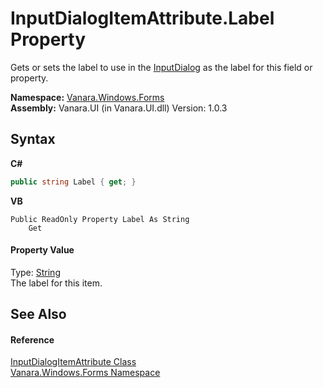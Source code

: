 # InputDialogItemAttribute.Label Property 
 

Gets or sets the label to use in the <a href="6b02dff9-07d8-7a01-6c94-348f4256b77b">InputDialog</a> as the label for this field or property.

**Namespace:**&nbsp;<a href="c580cf52-4028-70db-28d0-f9b1abc03861">Vanara.Windows.Forms</a><br />**Assembly:**&nbsp;Vanara.UI (in Vanara.UI.dll) Version: 1.0.3

## Syntax

**C#**<br />
``` C#
public string Label { get; }
```

**VB**<br />
``` VB
Public ReadOnly Property Label As String
	Get
```


#### Property Value
Type: <a href="http://msdn2.microsoft.com/en-us/library/s1wwdcbf" target="_blank">String</a><br />The label for this item.

## See Also


#### Reference
<a href="1c8c40d5-c437-337e-1528-99580002a5cd">InputDialogItemAttribute Class</a><br /><a href="c580cf52-4028-70db-28d0-f9b1abc03861">Vanara.Windows.Forms Namespace</a><br />